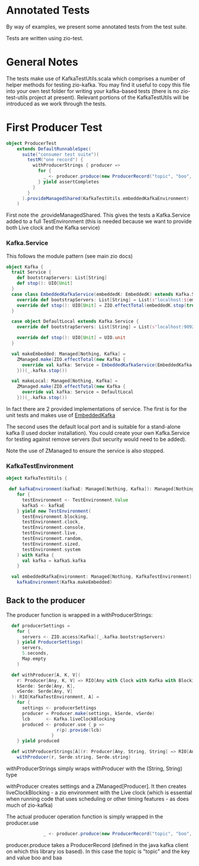 # Annotated Tests

By way of examples, we present some annotated tests from the test suite.

Tests are written using zio-test.

# General Notes

The tests make use of KafkaTestUtils.scala which comprises a number of helper methods
for testing zio-kafka. You may find it useful to copy this file into your own test
folder for writing your kafka-based tests (there is no zio-test-utils project
at present). Relevant portions of the KafkaTestUtils will be introduced as we work
through the tests.

# First Producer Test
```scala
object ProducerTest
    extends DefaultRunnableSpec(
      suite("consumer test suite")(
        testM("one record") {
          withProducerStrings { producer =>
            for {
              _ <- producer.produce(new ProducerRecord("topic", "boo", "baa"))
            } yield assertCompletes
          }
        }
      ).provideManagedShared(KafkaTestUtils.embeddedKafkaEnvironment)
    )
```

First note the .provideManagedShared. This gives the tests a Kafka.Service
added to a full TestEnvironment (this is needed because we want to provide both
Live clock and the Kafka service)

### Kafka.Service

This follows the module pattern (see main zio docs)
```scala
object Kafka {
  trait Service {
    def bootstrapServers: List[String]
    def stop(): UIO[Unit]
  }
  case class EmbeddedKafkaService(embeddedK: EmbeddedK) extends Kafka.Service {
    override def bootstrapServers: List[String] = List(s"localhost:${embeddedK.config.kafkaPort}")
    override def stop(): UIO[Unit] = ZIO.effectTotal(embeddedK.stop(true))
  }

  case object DefaultLocal extends Kafka.Service {
    override def bootstrapServers: List[String] = List(s"localhost:9092")

    override def stop(): UIO[Unit] = UIO.unit
  }

  val makeEmbedded: Managed[Nothing, Kafka] =
    ZManaged.make(ZIO.effectTotal(new Kafka {
      override val kafka: Service = EmbeddedKafkaService(EmbeddedKafka.start())
    }))(_.kafka.stop())

  val makeLocal: Managed[Nothing, Kafka] =
    ZManaged.make(ZIO.effectTotal(new Kafka {
      override val kafka: Service = DefaultLocal
    }))(_.kafka.stop())
```

In fact there are 2 provided implementations of service. The first is for the unit
tests and makes use of [EmbeddedKafka](https://github.com/embeddedkafka/embedded-kafka)

The second uses the default local port and is suitable for a stand-alone kafka
(I used docker installation). You could create your own Kafka.Service for testing
against remove servers (but security would need to be added).

Note the use of ZManaged to ensure the service is also stopped.

### KafkaTestEnvironment

```scala
object KafkaTestUtils {

 def kafkaEnvironment(kafkaE: Managed[Nothing, Kafka]): Managed[Nothing, KafkaTestEnvironment] =
    for {
      testEnvironment <- TestEnvironment.Value
      kafkaS <- kafkaE
    } yield new TestEnvironment(
      testEnvironment.blocking,
      testEnvironment.clock,
      testEnvironment.console,
      testEnvironment.live,
      testEnvironment.random,
      testEnvironment.sized,
      testEnvironment.system
    ) with Kafka {
      val kafka = kafkaS.kafka
    }

  val embeddedKafkaEnvironment: Managed[Nothing, KafkaTestEnvironment] =
    kafkaEnvironment(Kafka.makeEmbedded)
```

## Back to the producer
The producer function is wrapped in a withProducerStrings:

```scala
  def producerSettings =
    for {
      servers <- ZIO.access[Kafka](_.kafka.bootstrapServers)
    } yield ProducerSettings(
      servers,
      5.seconds,
      Map.empty
    )

  def withProducer[A, K, V](
    r: Producer[Any, K, V] => RIO[Any with Clock with Kafka with Blocking, A],
    kSerde: Serde[Any, K],
    vSerde: Serde[Any, V]
  ): RIO[KafkaTestEnvironment, A] =
    for {
      settings <- producerSettings
      producer = Producer.make(settings, kSerde, vSerde)
      lcb      <- Kafka.liveClockBlocking
      produced <- producer.use { p =>
                   r(p).provide(lcb)
                 }
    } yield produced

  def withProducerStrings[A](r: Producer[Any, String, String] => RIO[Any with Clock with Kafka with Blocking, A]) =
    withProducer(r, Serde.string, Serde.string)
```
withProducerStrings simply wraps withProducer with the (String, String) type

withProducer creates settings and a ZManaged\[Producer\]. It then creates liveClockBlocking - a
zio environment with the Live clock (which is essential when running code that
uses scheduling or other timing features - as does much of zio-kafka)

The actual producer operation function is simply wrapped in the producer.use
```scala
              _ <- producer.produce(new ProducerRecord("topic", "boo", "baa"))
```
producer.produce takes a ProducerRecord (defined in the java kafka client on which
this library ios based). In this case the topic is "topic" and the key and value
boo and baa




